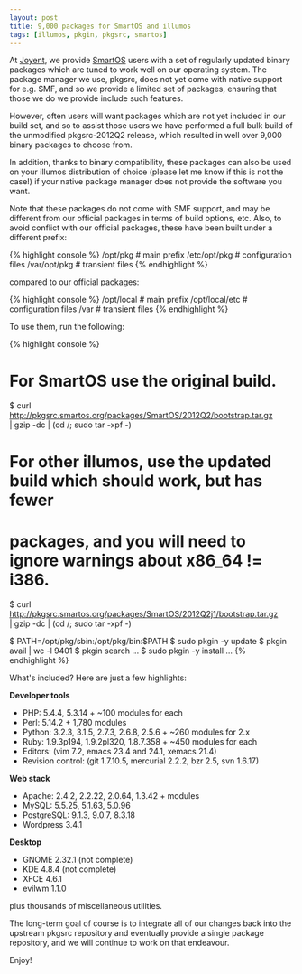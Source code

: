 ```yaml
---
layout: post
title: 9,000 packages for SmartOS and illumos
tags: [illumos, pkgin, pkgsrc, smartos]
---
```


At [Joyent](http://www.joyent.com/), we provide [SmartOS](http://smartos.org/)
users with a set of regularly updated binary packages which are tuned to work
well on our operating system.  The package manager we use, pkgsrc, does not yet
come with native support for e.g. SMF, and so we provide a limited set of
packages, ensuring that those we do we provide include such features.

However, often users will want packages which are not yet included in our build
set, and so to assist those users we have performed a full bulk build of the
unmodified pkgsrc-2012Q2 release, which resulted in well over 9,000 binary
packages to choose from.

In addition, thanks to binary compatibility, these packages can also be used on
your illumos distribution of choice (please let me know if this is not the
case!) if your native package manager does not provide the software you want.

Note that these packages do not come with SMF support, and may be different
from our official packages in terms of build options, etc.  Also, to avoid
conflict with our official packages, these have been built under a different
prefix:

{% highlight console %}
/opt/pkg	# main prefix
/etc/opt/pkg	# configuration files
/var/opt/pkg	# transient files
{% endhighlight %}

compared to our official packages:

{% highlight console %}
/opt/local	# main prefix
/opt/local/etc	# configuration files
/var		# transient files
{% endhighlight %}

To use them, run the following:

{% highlight console %}
# For SmartOS use the original build.
$ curl http://pkgsrc.smartos.org/packages/SmartOS/2012Q2/bootstrap.tar.gz \
    | gzip -dc | (cd /; sudo tar -xpf -)

# For other illumos, use the updated build which should work, but has fewer
# packages, and you will need to ignore warnings about x86_64 != i386.
$ curl http://pkgsrc.smartos.org/packages/SmartOS/2012Q2j1/bootstrap.tar.gz \
    | gzip -dc | (cd /; sudo tar -xpf -)

$ PATH=/opt/pkg/sbin:/opt/pkg/bin:$PATH
$ sudo pkgin -y update
$ pkgin avail | wc -l
    9401
$ pkgin search ...
$ sudo pkgin -y install ...
{% endhighlight %}

What's included?  Here are just a few highlights:

**Developer tools**

* PHP: 5.4.4, 5.3.14 + ~100 modules for each
* Perl: 5.14.2 + 1,780 modules
* Python: 3.2.3, 3.1.5, 2.7.3, 2.6.8, 2.5.6 + ~260 modules for 2.x
* Ruby: 1.9.3p194, 1.9.2pl320, 1.8.7.358 + ~450 modules for each
* Editors: (vim 7.2, emacs 23.4 and 24.1, xemacs 21.4)
* Revision control: (git 1.7.10.5, mercurial 2.2.2, bzr 2.5, svn 1.6.17)

**Web stack**

* Apache: 2.4.2, 2.2.22, 2.0.64, 1.3.42 + modules
* MySQL: 5.5.25, 5.1.63, 5.0.96
* PostgreSQL: 9.1.3, 9.0.7, 8.3.18
* Wordpress 3.4.1

**Desktop**

* GNOME 2.32.1 (not complete)
* KDE 4.8.4 (not complete)
* XFCE 4.6.1
* evilwm 1.1.0

plus thousands of miscellaneous utilities.

The long-term goal of course is to integrate all of our changes back into the
upstream pkgsrc repository and eventually provide a single package repository,
and we will continue to work on that endeavour.

Enjoy!
